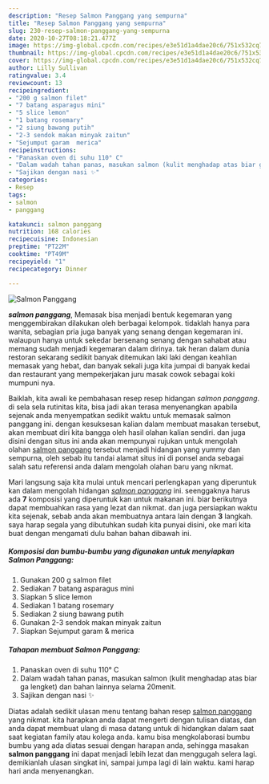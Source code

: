 ```yaml
---
description: "Resep Salmon Panggang yang sempurna"
title: "Resep Salmon Panggang yang sempurna"
slug: 230-resep-salmon-panggang-yang-sempurna
date: 2020-10-27T08:18:21.477Z
image: https://img-global.cpcdn.com/recipes/e3e51d1a4dae20c6/751x532cq70/salmon-panggang-foto-resep-utama.jpg
thumbnail: https://img-global.cpcdn.com/recipes/e3e51d1a4dae20c6/751x532cq70/salmon-panggang-foto-resep-utama.jpg
cover: https://img-global.cpcdn.com/recipes/e3e51d1a4dae20c6/751x532cq70/salmon-panggang-foto-resep-utama.jpg
author: Lilly Sullivan
ratingvalue: 3.4
reviewcount: 13
recipeingredient:
- "200 g salmon filet"
- "7 batang asparagus mini"
- "5 slice lemon"
- "1 batang rosemary"
- "2 siung bawang putih"
- "2-3 sendok makan minyak zaitun"
- "Sejumput garam  merica"
recipeinstructions:
- "Panaskan oven di suhu 110° C"
- "Dalam wadah tahan panas, masukan salmon (kulit menghadap atas biar ga lengket) dan bahan lainnya selama 20menit."
- "Sajikan dengan nasi ✨"
categories:
- Resep
tags:
- salmon
- panggang

katakunci: salmon panggang 
nutrition: 168 calories
recipecuisine: Indonesian
preptime: "PT22M"
cooktime: "PT49M"
recipeyield: "1"
recipecategory: Dinner

---
```



![Salmon Panggang](https://img-global.cpcdn.com/recipes/e3e51d1a4dae20c6/751x532cq70/salmon-panggang-foto-resep-utama.jpg)

<b><i>salmon panggang</i></b>, Memasak bisa menjadi bentuk kegemaran yang menggembirakan dilakukan oleh berbagai kelompok. tidaklah hanya para wanita, sebagian pria juga banyak yang senang dengan kegemaran ini. walaupun hanya untuk sekedar bersenang senang dengan sahabat atau memang sudah menjadi kegemaran dalam dirinya. tak heran dalam dunia restoran sekarang sedikit banyak ditemukan laki laki dengan keahlian memasak yang hebat, dan banyak sekali juga kita jumpai di banyak kedai dan restaurant yang mempekerjakan juru masak cowok sebagai koki mumpuni nya.



Baiklah, kita awali ke pembahasan resep resep hidangan <i>salmon panggang</i>. di sela sela rutinitas kita, bisa jadi akan terasa menyenangkan apabila sejenak anda menyempatkan sedikit waktu untuk memasak salmon panggang ini. dengan kesuksesan kalian dalam membuat masakan tersebut, akan membuat diri kita bangga oleh hasil olahan kalian sendiri. dan juga disini dengan situs ini anda akan mempunyai rujukan untuk mengolah olahan <u>salmon panggang</u> tersebut menjadi hidangan yang yummy dan sempurna, oleh sebab itu tandai alamat situs ini di ponsel anda sebagai salah satu referensi anda dalam mengolah olahan baru yang nikmat.


Mari langsung saja kita mulai untuk mencari perlengkapan yang diperuntuk kan dalam mengolah hidangan <u><i>salmon panggang</i></u> ini. seenggaknya harus ada <b>7</b> komposisi yang diperuntuk kan untuk makanan ini. biar berikutnya dapat membuahkan rasa yang lezat dan nikmat. dan juga persiapkan waktu kita sejenak, sebab anda akan membuatnya antara lain dengan <b>3</b> langkah. saya harap segala yang dibutuhkan sudah kita punyai disini, oke mari kita buat dengan mengamati dulu bahan bahan dibawah ini.

<!--inarticleads1-->

##### Komposisi dan bumbu-bumbu yang digunakan untuk menyiapkan Salmon Panggang:

1. Gunakan 200 g salmon filet
1. Sediakan 7 batang asparagus mini
1. Siapkan 5 slice lemon
1. Sediakan 1 batang rosemary
1. Sediakan 2 siung bawang putih
1. Gunakan 2-3 sendok makan minyak zaitun
1. Siapkan Sejumput garam &amp; merica




<!--inarticleads2-->

##### Tahapan membuat Salmon Panggang:

1. Panaskan oven di suhu 110° C
1. Dalam wadah tahan panas, masukan salmon (kulit menghadap atas biar ga lengket) dan bahan lainnya selama 20menit.
1. Sajikan dengan nasi ✨




Diatas adalah sedikit ulasan menu tentang bahan resep <u>salmon panggang</u> yang nikmat. kita harapkan anda dapat mengerti dengan tulisan diatas, dan anda dapat membuat ulang di masa datang untuk di hidangkan dalam saat saat kegiatan family atau kolega anda. kamu bisa mengkolaborasi bumbu bumbu yang ada diatas sesuai dengan harapan anda, sehingga masakan <b>salmon panggang</b> ini dapat menjadi lebih lezat dan menggugah selera lagi. demikianlah ulasan singkat ini, sampai jumpa lagi di lain waktu. kami harap hari anda menyenangkan.
